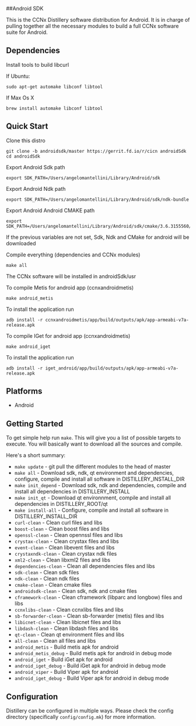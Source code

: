 ##Android SDK

This is the CCNx Distillery software distribution for Android. It is in charge of pulling
together all the necessary modules to build a full CCNx software suite for Android.

## Dependencies ##

Install tools to build libcurl

If Ubuntu:

```
sudo apt-get automake libconf libtool
```

If Max Os X

```
brew install automake libconf libtool
```


## Quick Start ##

Clone this distro

```
git clone -b androidsdk/master https://gerrit.fd.io/r/cicn androidSdk
cd androidSdk
```

Export Android Sdk path

```
export SDK_PATH=/Users/angelomantellini/Library/Android/sdk
```

Export Android Ndk path

```
export SDK_PATH=/Users/angelomantellini/Library/Android/sdk/ndk-bundle
```

Export Android Android CMAKE path

```
export SDK_PATH=/Users/angelomantellini/Library/Android/sdk/cmake/3.6.3155560/bin
```

If the previous variables are not set, Sdk, Ndk and CMake for android will be downloaded

Compile everything (dependencies and CCNx modules)

```
make all
```

The CCNx software will be installed in androidSdk/usr


To compile Metis for android app (ccnxandroidmetis)

```
make android_metis
```

To install the application run

```
adb install -r ccnxandroidmetis/app/build/outputs/apk/app-armeabi-v7a-release.apk
```

To compile IGet for android app (ccnxandroidmetis) 

```
make android_iget
```

To install the application run

```
adb install -r iget_android/app/build/outputs/apk/app-armeabi-v7a-release.apk
```


## Platforms ##

- Android



## Getting Started ##

To get simple help run `make`. This will give you a list of possible targets to
execute. You will basically want to download all the sources and compile.

Here's a short summary:

- `make update`         - git pull the different modules to the head of master
- `make all`			- Download sdk, ndk, qt environment and dependencies, configure, compile and install all software in DISTILLERY_INSTALL_DIR
- `make init_depend` 	- Download sdk, ndk and dependencies, compile and install all dependencies in DISTILLERY_INSTALL
- `make init_qt`        - Download qt environnment, compile and install all dependencies in DISTILLERY_ROOT/qt
- `make install-all`    - Configure, compile and install all software in DISTILLERY_INSTALL_DIR
- `curl-clean`			- Clean curl files and libs
- `boost-clean`			- Clean boost files and libs
- `openssl-clean`		- Clean opennssl files and libs
- `crystax-clean`		- Clean crystax files and libs
- `event-clean`			- Clean libevent files and libs
- `crystaxndk-clean`	- Clean crystax ndk files
- `xml2-clean`			- Clean libxml2 files and libs
- `dependencies-clean`	- Clean all dependencies files and libs
- `sdk-clean`			- Clean sdk files
- `ndk-clean`			- Clean ndk files
- `cmake-clean`			- Clean cmake files
- `androidsdk-clean`	- Clean sdk, ndk and cmake files
- `cframework-clean`	- Clean cframework (libparc and longbow) files and libs
- `ccnxlibs-clean`		- Clean ccnxlibs files and libs
- `sb-forwarder-clean`	- Clean sb-forwarder (metis) files and libs
- `libicnet-clean`		- Clean libicnet files and libs
- `libdash-clean`		- Clean libdash files and libs
- `qt-clean`            - Clean qt environment files and libs
- `all-clean`			- Clean	all files and libs
- `android_metis`		- Build metis apk for android
- `android_metis_debug` - Build metis apk for android in debug mode
- `android_iget`		- Build iGet apk for android
- `android_iget_debug`  - Build iGet apk for android in debug mode
- `android_viper`		- Build Viper apk for android
- `android_iget_debug`  - Build Viper apk for android in debug mode


## Configuration ##

Distillery can be configured in multiple ways.  Please check the config directory (specifically `config/config.mk`) for more information.